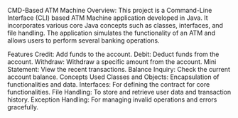 CMD-Based ATM Machine
Overview:
This project is a Command-Line Interface (CLI) based ATM Machine application developed in Java. It incorporates various core Java concepts such as classes, interfaces, and file handling. The application simulates the functionality of an ATM and allows users to perform several banking operations.

Features
Credit: Add funds to the account.
Debit: Deduct funds from the account.
Withdraw: Withdraw a specific amount from the account.
Mini Statement: View the recent transactions.
Balance Inquiry: Check the current account balance.
Concepts Used
Classes and Objects: Encapsulation of functionalities and data.
Interfaces: For defining the contract for core functionalities.
File Handling: To store and retrieve user data and transaction history.
Exception Handling: For managing invalid operations and errors gracefully.
